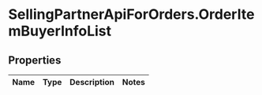 # SellingPartnerApiForOrders.OrderItemBuyerInfoList

## Properties
Name | Type | Description | Notes
------------ | ------------- | ------------- | -------------
